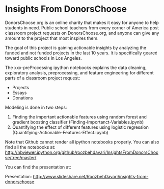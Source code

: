 # Insights From DonorsChoose

DonorsChoose.org is an online charity that makes it easy for anyone to help students in need. Public school teachers from every corner of America post classroom project requests on DonorsChoose.org, and anyone can give any amount to the project that most inspires them.

The goal of this project is gaining actionable insights by analyzing the funded and not funded projects in the last 10 years. It is specifically geared toward public schools in Los Angeles.

The xxx-preProcessing ipython notebooks explains the data cleaning, exploratory analysis, preprocessing, and feature engineering for different parts of a classroom project request: 

- Projects
- Essays
- Donations

Modeling is done in two steps:

1. Finding the important actionable features using random forest and gradient boosting classifier (Finding-Importanct-Variables.ipynb)
2. Quantifying the effect of different features using logistic regression (Quantifying-Actionable-Features-Effect.ipynb)

Note that Github cannot render all ipython notebooks properly. You can also find all the notebooks at:
http://nbviewer.ipython.org/github/roozbehdavari/InsightsFromDonorsChoose/tree/master/


You can find the presentation at:

Presentation: http://www.slideshare.net/RoozbehDavari/insights-from-donorschoose
